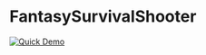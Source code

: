 # FantasySurvivalShooter
[![Quick Demo](http://img.youtube.com/vi/ZG2rnusrZNI/0.jpg)](http://www.youtube.com/watch?v=ZG2rnusrZNI "My First Attempt at Third Person Shooter")
